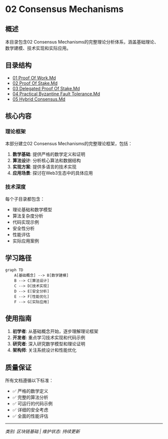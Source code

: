 # 02 Consensus Mechanisms

## 概述

本目录包含02 Consensus Mechanisms的完整理论分析体系，涵盖基础理论、数学建模、技术实现和实际应用。

## 目录结构

- [01 Proof Of Work.Md](01_Proof_of_Work.md/README.md)
- [02 Proof Of Stake.Md](02_Proof_of_Stake.md/README.md)
- [03 Delegated Proof Of Stake.Md](03_Delegated_Proof_of_Stake.md/README.md)
- [04 Practical Byzantine Fault Tolerance.Md](04_Practical_Byzantine_Fault_Tolerance.md/README.md)
- [05 Hybrid Consensus.Md](05_Hybrid_Consensus.md/README.md)

## 核心内容

### 理论框架

本部分建立02 Consensus Mechanisms的完整理论框架，包括：

1. **数学基础**: 提供严格的数学定义和证明
2. **算法设计**: 分析核心算法和数据结构
3. **实现方案**: 提供多语言的技术实现
4. **应用场景**: 探讨在Web3生态中的具体应用

### 技术深度

每个子目录都包含：
- 理论基础和数学模型
- 算法复杂度分析
- 代码实现示例
- 安全性分析
- 性能评估
- 实际应用案例

## 学习路径

```mermaid
graph TD
    A[基础概念] --> B[数学建模]
    B --> C[算法设计]
    C --> D[技术实现]
    D --> E[安全分析]
    E --> F[性能优化]
    F --> G[实际应用]
```

## 使用指南

1. **初学者**: 从基础概念开始，逐步理解理论框架
2. **开发者**: 重点学习技术实现和代码示例
3. **研究者**: 深入研究数学模型和理论证明
4. **架构师**: 关注系统设计和性能优化

## 质量保证

所有文档遵循以下标准：
- ✅ 严格的数学定义
- ✅ 完整的算法分析
- ✅ 可运行的代码示例
- ✅ 详细的安全考虑
- ✅ 全面的性能评估

---

*类别: 区块链基础 | 维护状态: 持续更新*
